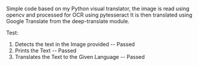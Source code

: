Simple code based on my Python visual translator, the image is read using opencv and processed for OCR using pytesseract 
It is then translated using Google Translate from the deep-translate module.

Test:
1. Detects the text in the Image provided -- Passed
2. Prints the Text -- Passed
3. Translates the Text to the Given Language -- Passed

